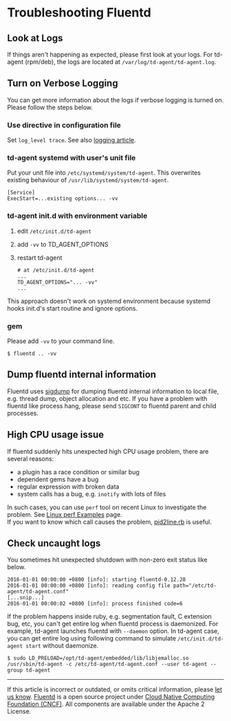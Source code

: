 # Troubleshooting Fluentd


## Look at Logs

If things aren't happening as expected, please first look at your logs.
For td-agent (rpm/deb), the logs are located at
`/var/log/td-agent/td-agent.log`.


## Turn on Verbose Logging

You can get more information about the logs if verbose logging is turned
on. Please follow the steps below.

### Use directive in configuration file

Set `log_level trace`. See also [logging article](/deployment/logging.md/#by-config-file).


### td-agent systemd with user's unit file

Put your unit file into `/etc/systemd/system/td-agent`. This overwrites
existing behaviour of `/usr/lib/systemd/system/td-agent`.

```
[Service]
ExecStart=...existing options... -vv
```


### td-agent init.d with environment variable

1.  edit `/etc/init.d/td-agent`
2.  add `-vv` to TD\_AGENT\_OPTIONS
3.  restart td-agent

    ```
    # at /etc/init.d/td-agent
    ...
    TD_AGENT_OPTIONS="... -vv"
    ...
    ```

This approach doesn't work on systemd environment because systemd hooks
init.d's start routine and ignore options.


### gem

Please add `-vv` to your command line.

```
$ fluentd .. -vv
```


## Dump fluentd internal information

Fluentd uses [sigdump](https://github.com/frsyuki/sigdump) for dumping
fluentd internal information to local file, e.g. thread dump, object
allocation and etc. If you have a problem with fluentd like process
hang, please send `SIGCONT` to fluentd parent and child processes.


## High CPU usage issue

If fluentd suddenly hits unexpected high CPU usage problem, there are
several reasons:

-   a plugin has a race condition or similar bug
-   dependent gems have a bug
-   regular expression with broken data
-   system calls has a bug, e.g. `inotify` with lots of files

In such cases, you can use `perf` tool on recent Linux to investigate
the problem. See [Linux perf Examples](http://www.brendangregg.com/perf.html) page.\
If you want to know which call causes the problem,
[pid2line.rb](https://gist.github.com/nurse/0619b6af90df140508c2) is
useful.


## Check uncaught logs

You sometimes hit unexpected shutdown with non-zero exit status like
below.

```
2016-01-01 00:00:00 +0800 [info]: starting fluentd-0.12.28
2016-01-01 00:00:00 +0800 [info]: reading config file path="/etc/td-agent/td-agent.conf"
[...snip...]
2016-01-01 00:00:02 +0800 [info]: process finished code=6
```

If the problem happens inside ruby, e.g. segmentation fault, C extension
bug, etc, you can't get entire log when fluentd process is daemonized.
For example, td-agent launches fluentd with `--daemon` option. In
td-agent case, you can get entire log using following command to
simulate `/etc/init.d/td-agent start` without daemonize.

```
$ sudo LD_PRELOAD=/opt/td-agent/embedded/lib/libjemalloc.so /usr/sbin/td-agent -c /etc/td-agent/td-agent.conf --user td-agent --group td-agent
```


------------------------------------------------------------------------

If this article is incorrect or outdated, or omits critical information, please [let us know](https://github.com/fluent/fluentd-docs-gitbook/issues?state=open).
[Fluentd](http://www.fluentd.org/) is a open source project under [Cloud Native Computing Foundation (CNCF)](https://cncf.io/). All components are available under the Apache 2 License.
